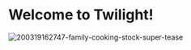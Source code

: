 # Welcome to Twilight!

![200319162747-family-cooking-stock-super-tease](https://user-images.githubusercontent.com/42980918/116697160-d93d7380-a990-11eb-9594-9ee266d356d8.jpg)


